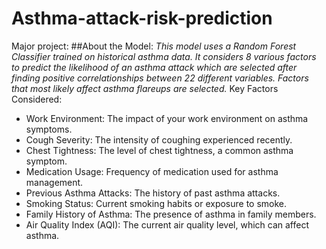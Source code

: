 # Asthma-attack-risk-prediction
Major project:
##About the Model:
_This model uses a Random Forest Classifier trained on historical asthma data. It considers 8 various factors to predict the likelihood of an asthma attack which are selected after finding positive correlationships between 22 different variables. Factors that most likely affect asthma flareups are selected._
Key Factors Considered:

- Work Environment: The impact of your work environment on asthma symptoms.
- Cough Severity: The intensity of coughing experienced recently.
- Chest Tightness: The level of chest tightness, a common asthma symptom.
- Medication Usage: Frequency of medication used for asthma management.
- Previous Asthma Attacks: The history of past asthma attacks.
- Smoking Status: Current smoking habits or exposure to smoke.
- Family History of Asthma: The presence of asthma in family members.
- Air Quality Index (AQI): The current air quality level, which can affect asthma.
